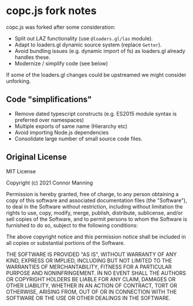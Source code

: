 # copc.js fork notes

copc.js was forked after some consideration:

- Split out LAZ functionality (use `@loaders.gl/las` module).
- Adapt to loaders.gl dynamic source system (replace `Getter`).
- Avoid bundling issues (e.g. dynamic import of fs) as loaders.gl already handles these.
- Modernize / simplify code (see below)

If some of the loaders.gl changes could be upstreamed we might consider unforking.

## Code "simplifications"

- Remove dated typescript constructs (e.g. ES2015 module syntax is preferred over namespaces)
- Multiple exports of same name (Hierarchy etc)
- Avoid importing Node.js dependencies
- Consolidate large number of small source code files.

## Original License

MIT License

Copyright (c) 2021 Connor Manning

Permission is hereby granted, free of charge, to any person obtaining a copy
of this software and associated documentation files (the "Software"), to deal
in the Software without restriction, including without limitation the rights
to use, copy, modify, merge, publish, distribute, sublicense, and/or sell
copies of the Software, and to permit persons to whom the Software is
furnished to do so, subject to the following conditions:

The above copyright notice and this permission notice shall be included in all
copies or substantial portions of the Software.

THE SOFTWARE IS PROVIDED "AS IS", WITHOUT WARRANTY OF ANY KIND, EXPRESS OR
IMPLIED, INCLUDING BUT NOT LIMITED TO THE WARRANTIES OF MERCHANTABILITY,
FITNESS FOR A PARTICULAR PURPOSE AND NONINFRINGEMENT. IN NO EVENT SHALL THE
AUTHORS OR COPYRIGHT HOLDERS BE LIABLE FOR ANY CLAIM, DAMAGES OR OTHER
LIABILITY, WHETHER IN AN ACTION OF CONTRACT, TORT OR OTHERWISE, ARISING FROM,
OUT OF OR IN CONNECTION WITH THE SOFTWARE OR THE USE OR OTHER DEALINGS IN THE
SOFTWARE.

